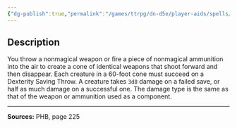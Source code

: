 ```yaml
---
{"dg-publish":true,"permalink":"/games/ttrpg/dn-d5e/player-aids/spells/level-3/conjure-barrage/","tags":["TTRPG/DND/5e","verbal","somatic","material"]}
---
```



## Description
You throw a nonmagical weapon or fire a piece of nonmagical ammunition into the air to create a cone of identical weapons that shoot forward and then disappear.
Each creature in a 60-foot cone must succeed on a Dexterity Saving Throw.
A creature takes `3d8` damage on a failed save, or half as much damage on a successful one.
The damage type is the same as that of the weapon or ammunition used as a component.

---

**Sources:** PHB, page 225
